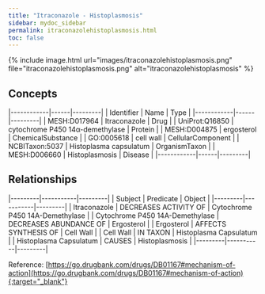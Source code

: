 ```yaml
---
title: "Itraconazole - Histoplasmosis"
sidebar: mydoc_sidebar
permalink: itraconazolehistoplasmosis.html
toc: false 
---
```


{% include image.html url="images/itraconazolehistoplasmosis.png" file="itraconazolehistoplasmosis.png" alt="itraconazolehistoplasmosis" %}

## Concepts

|------------|------|---------|
| Identifier | Name | Type    |
|------------|------|---------|
| MESH:D017964 | Itraconazole | Drug |
| UniProt:Q16850 | cytochrome P450 14α-demethylase | Protein |
| MESH:D004875 | ergosterol | ChemicalSubstance |
| GO:0005618 | cell wall | CellularComponent |
| NCBITaxon:5037 | Histoplasma capsulatum | OrganismTaxon |
| MESH:D006660 | Histoplasmosis | Disease |
|------------|------|---------|

## Relationships

|---------|-----------|---------|
| Subject | Predicate | Object  |
|---------|-----------|---------|
| Itraconazole | DECREASES ACTIVITY OF | Cytochrome P450 14Α-Demethylase |
| Cytochrome P450 14Α-Demethylase | DECREASES ABUNDANCE OF | Ergosterol |
| Ergosterol | AFFECTS SYNTHESIS OF | Cell Wall |
| Cell Wall | IN TAXON | Histoplasma Capsulatum |
| Histoplasma Capsulatum | CAUSES | Histoplasmosis |
|---------|-----------|---------|

Reference: [https://go.drugbank.com/drugs/DB01167#mechanism-of-action](https://go.drugbank.com/drugs/DB01167#mechanism-of-action){:target="_blank"}